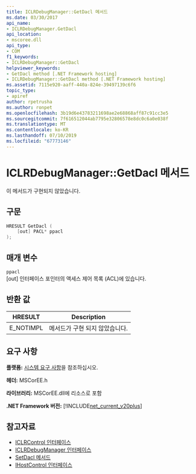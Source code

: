 ```yaml
---
title: ICLRDebugManager::GetDacl 메서드
ms.date: 03/30/2017
api_name:
- ICLRDebugManager.GetDacl
api_location:
- mscoree.dll
api_type:
- COM
f1_keywords:
- ICLRDebugManager::GetDacl
helpviewer_keywords:
- GetDacl method [.NET Framework hosting]
- ICLRDebugManager::GetDacl method [.NET Framework hosting]
ms.assetid: 7115e920-aaff-440a-824e-39497139c6f6
topic_type:
- apiref
author: rpetrusha
ms.author: ronpet
ms.openlocfilehash: 3b19d6e43783211698ae2e68868aff87c91cc3e5
ms.sourcegitcommit: 7f616512044ab7795e32806578e8dc0c6a0e038f
ms.translationtype: MT
ms.contentlocale: ko-KR
ms.lasthandoff: 07/10/2019
ms.locfileid: "67773146"
---
```

# <a name="iclrdebugmanagergetdacl-method"></a>ICLRDebugManager::GetDacl 메서드
이 메서드가 구현되지 않았습니다.  
  
## <a name="syntax"></a>구문  
  
```cpp  
HRESULT GetDacl (  
    [out] PACL* ppacl  
);  
```  
  
## <a name="parameters"></a>매개 변수  
 `ppacl`  
 [out] 인터페이스 포인터의 액세스 제어 목록 (ACL)에 있습니다.  
  
## <a name="return-value"></a>반환 값  
  
|HRESULT|Description|  
|-------------|-----------------|  
|E_NOTIMPL|메서드가 구현 되지 않았습니다.|  
  
## <a name="requirements"></a>요구 사항  
 **플랫폼:** [시스템 요구 사항](../../../../docs/framework/get-started/system-requirements.md)을 참조하십시오.  
  
 **헤더:** MSCorEE.h  
  
 **라이브러리:** MSCorEE.dll에 리소스로 포함  
  
 **.NET Framework 버전:** [!INCLUDE[net_current_v20plus](../../../../includes/net-current-v20plus-md.md)]  
  
## <a name="see-also"></a>참고자료

- [ICLRControl 인터페이스](../../../../docs/framework/unmanaged-api/hosting/iclrcontrol-interface.md)
- [ICLRDebugManager 인터페이스](../../../../docs/framework/unmanaged-api/hosting/iclrdebugmanager-interface.md)
- [SetDacl 메서드](../../../../docs/framework/unmanaged-api/hosting/iclrdebugmanager-setdacl-method.md)
- [IHostControl 인터페이스](../../../../docs/framework/unmanaged-api/hosting/ihostcontrol-interface.md)
